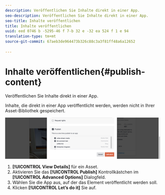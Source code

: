 ```yaml
---
description: Veröffentlichen Sie Inhalte direkt in einer App.
seo-description: Veröffentlichen Sie Inhalte direkt in einer App.
seo-title: Inhalte veröffentlichen
title: Inhalte veröffentlichen
uuid: eed 0746 b -5295-46 f 7-b 32 e -32 ea 524 f 1 e 94
translation-type: tm+mt
source-git-commit: 67aeb3de964473b326c88c3a3f81ff48a6a12652

---
```



# Inhalte veröffentlichen{#publish-content}

Veröffentlichen Sie Inhalte direkt in einer App.

Inhalte, die direkt in einer App veröffentlicht werden, werden nicht in Ihrer Asset-Bibliothek gespeichert.

![](assets/DiscoverViewDetailsPublish-1024x272.png)

1. **[!UICONTROL View Details]** für ein Asset.
1. Aktivieren Sie das **[!UICONTROL Publish]** Kontrollkästchen im **[!UICONTROL Advanced Options]** Dialogfeld.
1. Wählen Sie die App aus, auf der das Element veröffentlicht werden soll.
1. Klicken **[!UICONTROL Let’s do it]** Sie auf.
